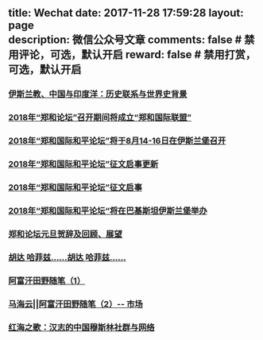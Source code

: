 title: Wechat
date: 2017-11-28 17:59:28
layout: page      
description: 微信公众号文章
comments: false     # 禁用评论，可选，默认开启
reward: false       # 禁用打赏，可选，默认开启
-------
### [伊斯兰教、中国与印度洋：历史联系与世界史背景](https://mp.weixin.qq.com/s/b6KsY7i2XzAnhHQaIU0cbQ)
### [2018年“郑和论坛”召开期间将成立“郑和国际联盟”](https://mp.weixin.qq.com/s?__biz=MzI5MTQ0NDQxOQ==&mid=2247484348&idx=1&sn=0afbc0bfdb4749b06f06a8fabbeea9cb&chksm=ec11c010db664906396a2e96a24716a8ae9ab99f86b061b4bdcdf510bac3baa49c073fd58e6e&scene=38#wechat_redirect)
### [2018年“郑和国际和平论坛”将于8月14-16日在伊斯兰堡召开](https://mp.weixin.qq.com/s/B9BEDBgVfJyuz4KyQFrqbw)
### [2018年“郑和国际和平论坛”征文启事更新](https://mp.weixin.qq.com/s?__biz=MzI5MTQ0NDQxOQ==&mid=2247484333&idx=1&sn=ad7b23cc7f9cf645d8c834b4c4353621&chksm=ec11c001db664917fb44426cd6a866fb7204651373de2991ab2fa6ffffd34ec989fcd5dec9ec&scene=38#wechat_redirect)
### [2018年“郑和国际和平论坛”征文启事](http://zhengheforum.org/static//pdf/2018/2018%E5%B9%B4%E2%80%9C%E9%83%91%E5%92%8C%E5%9B%BD%E9%99%85%E5%92%8C%E5%B9%B3%E8%AE%BA%E5%9D%9B%E2%80%9D%E5%BE%81%E6%96%87%E5%90%AF%E4%BA%8B.pdf)
### [2018年“郑和国际和平论坛“将在巴基斯坦伊斯兰堡举办](http://zhengheforum.org/static/pdf/2018/2018%E5%B7%B4%E5%9F%BA%E6%96%AF%E5%9D%A6%E8%A7%81.pdf)
### [郑和论坛元旦贺辞及回顾、展望](http://zhengheforum.org/static/pdf/%E9%83%91%E5%92%8C%E8%AE%BA%E5%9D%9B%E5%85%83%E6%97%A6%E8%B4%BA%E8%BE%9E.pdf)
### [ 胡达 哈菲兹……胡达 哈菲兹……](https://mp.weixin.qq.com/s?__biz=MzI5MTQ0NDQxOQ==&mid=2247484302&idx=1&sn=4e587636c308fb309637525cc672da64&scene=0#wechat_redirect)
### [阿富汗田野随笔（1）](https://mp.weixin.qq.com/s?__biz=MzI5MTQ0NDQxOQ==&mid=2247484275&idx=1&sn=2e34c7b55fdd2a59f53489db501f4248&scene=0#wechat_redirect)
### [马海云||阿富汗田野随笔（2）-- 市场](https://mp.weixin.qq.com/s?__biz=MzI5MTQ0NDQxOQ==&mid=2247484291&idx=1&sn=15ce80455c0bf45b88344dc8eba20b83&scene=0#wechat_redirect)
### [红海之歌：汉志的中国穆斯林社群与网络](https://mp.weixin.qq.com/s?__biz=MzI5MTQ0NDQxOQ==&mid=2247484260&idx=1&sn=8454ef3bf46340f929e410cdd793988c&scene=0#wechat_redirect)
